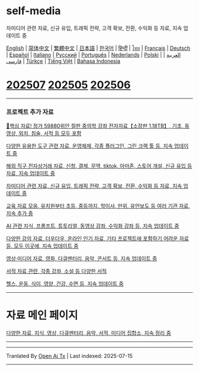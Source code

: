 # self-media
자미디어 관련 자료, 신규 유입, 트래픽 전략, 고객 확보, 전환, 수익화 등 자료, 지속 업데이트 중

[English](https://openaitx.github.io/view.html?user=mswnlz&project=self-media&lang=en) | [简体中文](https://openaitx.github.io/view.html?user=mswnlz&project=self-media&lang=zh-CN) | [繁體中文](https://openaitx.github.io/view.html?user=mswnlz&project=self-media&lang=zh-TW) | [日本語](https://openaitx.github.io/view.html?user=mswnlz&project=self-media&lang=ja) | [한국어](https://openaitx.github.io/view.html?user=mswnlz&project=self-media&lang=ko) | [हिन्दी](https://openaitx.github.io/view.html?user=mswnlz&project=self-media&lang=hi) | [ไทย](https://openaitx.github.io/view.html?user=mswnlz&project=self-media&lang=th) | [Français](https://openaitx.github.io/view.html?user=mswnlz&project=self-media&lang=fr) | [Deutsch](https://openaitx.github.io/view.html?user=mswnlz&project=self-media&lang=de) | [Español](https://openaitx.github.io/view.html?user=mswnlz&project=self-media&lang=es) | [Italiano](https://openaitx.github.io/view.html?user=mswnlz&project=self-media&lang=it) | [Русский](https://openaitx.github.io/view.html?user=mswnlz&project=self-media&lang=ru) | [Português](https://openaitx.github.io/view.html?user=mswnlz&project=self-media&lang=pt) | [Nederlands](https://openaitx.github.io/view.html?user=mswnlz&project=self-media&lang=nl) | [Polski](https://openaitx.github.io/view.html?user=mswnlz&project=self-media&lang=pl) | [العربية](https://openaitx.github.io/view.html?user=mswnlz&project=self-media&lang=ar) | [فارسی](https://openaitx.github.io/view.html?user=mswnlz&project=self-media&lang=fa) | [Türkçe](https://openaitx.github.io/view.html?user=mswnlz&project=self-media&lang=tr) | [Tiếng Việt](https://openaitx.github.io/view.html?user=mswnlz&project=self-media&lang=vi) | [Bahasa Indonesia](https://openaitx.github.io/view.html?user=mswnlz&project=self-media&lang=id)



# [202507](https://raw.githubusercontent.com/mswnlz/self-media/main/202507.md) [202505](https://raw.githubusercontent.com/mswnlz/self-media/main/202505.md) [202506](https://raw.githubusercontent.com/mswnlz/self-media/main/202506.md)

---------------
### 프로젝트 추가 자료

[🎁핵심 자료! 정가 59880위안 절판 중의학 강좌 전자자료【소장판 1.18TB】, 기초, 동영상, 외치, 침술, 서적 등 모두 포함](https://github.com/mswnlz/chinese-traditional)

[다양한 유용한 도구 관련 자료, 운영체제, 각종 플러그인, 그린 크랙 툴 등, 지속 업데이트 중](https://github.com/mswnlz/tools)


[해외 직구 전자상거래 자료, 신청, 결제, 무역, tiktok, 아마존, 스토어 개설, 신규 유입 등 자료, 지속 업데이트 중](https://github.com/mswnlz/cross-border)

[자미디어 관련 자료, 신규 유입, 트래픽 전략, 고객 확보, 전환, 수익화 등 자료, 지속 업데이트 중](https://github.com/mswnlz/self-media)

[ 교육 자료 모음, 유치원부터 초등, 중등까지, 학이사, 만위, 유안보도 등 여러 기관 자료, 지속 추가 중](https://github.com/mswnlz/edu-knowlege)

[AI 관련 지식, 프롬프트, 튜토리얼, 동영상 강좌, 수익화 강좌 등, 지속 업데이트 중](https://github.com/mswnlz/AIknowledge)

[다양한 강의 자료, 더우더우, 온라인 인기 자료, 기타 프로젝트에 포함하기 어려운 자료 등, 모두 이곳에, 지속 업데이트 중](https://github.com/mswnlz/curriculum)

[영상·미디어 자료, 영화, 다큐멘터리, 음악, 콘서트 등, 지속 업데이트 중](https://github.com/mswnlz/movies)

[서적 자료 관련, 각종 강좌, 소설 등 다양한 서적](https://github.com/mswnlz/book)


[헬스, 운동, 식이, 영양, 건강, 수면 등, 지속 업데이트 중](https://github.com/mswnlz/healthy)


---------------

# 자료 메인 페이지
[다양한 자료, 지식, 영상, 다큐멘터리, 음악, 서적, 미디어 집합소, 지속 정리 중](https://github.com/mswnlz)

---------------


---

Tranlated By [Open Ai Tx](https://github.com/OpenAiTx/OpenAiTx) | Last indexed: 2025-07-15

---
